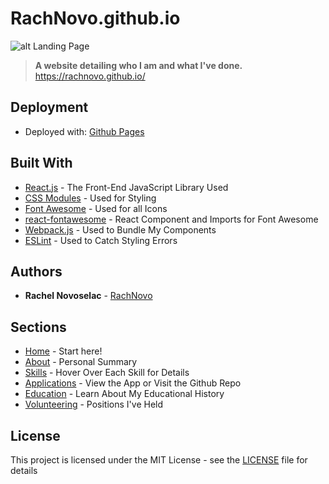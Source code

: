 # RachNovo.github.io

![alt Landing Page](https://rachel-portfolio.s3.amazonaws.com/Meta-Image.png)

> __A website detailing who I am and what I've done.__ https://rachnovo.github.io/

## Deployment

* Deployed with: [Github Pages](https://pages.github.com/)

## Built With

* [React.js](https://reactjs.org/) - The Front-End JavaScript Library Used
* [CSS Modules](https://css-tricks.com/css-modules-part-1-need/) - Used for Styling
* [Font Awesome](https://fontawesome.com/) - Used for all Icons
* [react-fontawesome](https://github.com/FortAwesome/react-fontawesome) - React Component and Imports for Font Awesome
* [Webpack.js](https://webpack.js.org/concepts/) - Used to Bundle My Components
* [ESLint](https://eslint.org/) - Used to Catch Styling Errors

## Authors

* **Rachel Novoselac** - [RachNovo](https://github.com/RachNovo)

## Sections

* [Home](https://rachnovo.github.io/#home) - Start here!
* [About](https://rachnovo.github.io/#aboutSection) - Personal Summary
* [Skills](https://rachnovo.github.io/#skillsSection) - Hover Over Each Skill for Details
* [Applications](https://rachnovo.github.io/#applicationsSection) - View the App or Visit the Github Repo
* [Education](https://rachnovo.github.io/#educationSection) - Learn About My Educational History
* [Volunteering](https://rachnovo.github.io/#volunteeringSection) - Positions I've Held

## License

This project is licensed under the MIT License - see the [LICENSE](LICENSE) file for details


